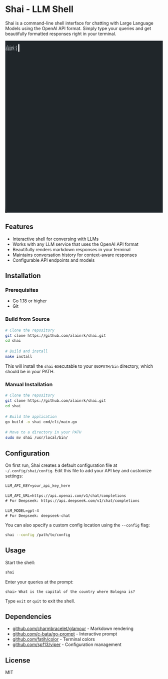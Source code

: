 # Shai - LLM Shell

Shai is a command-line shell interface for chatting with Large Language Models using the OpenAI API format. Simply type your queries and get beautifully formatted responses right in your terminal.

<p align="center">
  <img src="/assets/demo.gif" alt="Demo" height="550px">
</p>

## Features

- Interactive shell for conversing with LLMs
- Works with any LLM service that uses the OpenAI API format
- Beautifully renders markdown responses in your terminal
- Maintains conversation history for context-aware responses
- Configurable API endpoints and models

## Installation

### Prerequisites

- Go 1.18 or higher
- Git

### Build from Source

```bash
# Clone the repository
git clone https://github.com/alainrk/shai.git
cd shai

# Build and install
make install
```

This will install the `shai` executable to your `$GOPATH/bin` directory, which should be in your PATH.

### Manual Installation

```bash
# Clone the repository
git clone https://github.com/alainrk/shai.git
cd shai

# Build the application
go build -o shai cmd/cli/main.go

# Move to a directory in your PATH
sudo mv shai /usr/local/bin/
```

## Configuration

On first run, Shai creates a default configuration file at `~/.config/shai/config`. Edit this file to add your API key and customize settings:

```
LLM_API_KEY=your_api_key_here

LLM_API_URL=https://api.openai.com/v1/chat/completions
# For Deepseek: https://api.deepseek.com/v1/chat/completions

LLM_MODEL=gpt-4
# For Deepseek: deepseek-chat
```

You can also specify a custom config location using the `--config` flag:

```bash
shai --config /path/to/config
```

## Usage

Start the shell:

```bash
shai
```

Enter your queries at the prompt:

```
shai> What is the capital of the country where Bologna is?
```

Type `exit` or `quit` to exit the shell.

## Dependencies

- [github.com/charmbracelet/glamour](https://github.com/charmbracelet/glamour) - Markdown rendering
- [github.com/c-bata/go-prompt](https://github.com/c-bata/go-prompt) - Interactive prompt
- [github.com/fatih/color](https://github.com/fatih/color) - Terminal colors
- [github.com/spf13/viper](https://github.com/spf13/viper) - Configuration management

## License

MIT
